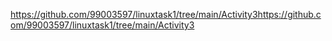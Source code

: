 https://github.com/99003597/linuxtask1/tree/main/Activity3https://github.com/99003597/linuxtask1/tree/main/Activity3
